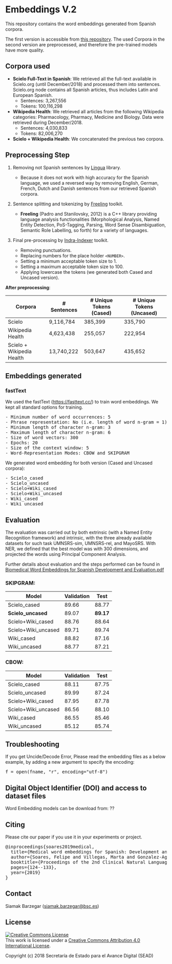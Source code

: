 # Embeddings V.2

This repository contains the word embeddings generated from Spanish corpora.

The first version is accessible from [this repository](https://github.com/PlanTL-SANIDAD/Embeddings). 
The used Corpora in the second version are preprocessed, and therefore the pre-trained models have more quality. 

## Corpora used

* **Scielo Full-Text in Spanish**: We retrieved all the full-text available in Scielo.org (until December/2018) and processed them into sentences. Scielo.org node contains all Spanish articles, thus includes Latin and European Spanish.
  * Sentences: 3,267,556
  * Tokens: 100,116,298
* **Wikipedia Health**: We retrieved all articles from the following Wikipedia categories: Pharmacology, Pharmacy, Medicine and Biology. Data were retrieved during December/2018.
  * Sentences: 4,030,833
  * Tokens: 82,006,270
* **Scielo + Wikipedia Health**: We concatenated the previous two corpora.


## Preprocessing Step

1) Removing not Spanish sentences by [Lingua](https://github.com/pemistahl/lingua) library.
	- Because it does not work with high accuracy for the Spanish language, we used a reversed way by removing English, German, French, Dutch and Danish sentences from our retrieved Spanish corpora.

2) Sentence splitting and tokenizing by [Freeling](http://nlp.lsi.upc.edu/freeling/) toolkit.
   - **Freeling** (Padro and Stanilovsky, 2012) is a C++ library providing language analysis functionalities  (Morphological Analysis, Named Entity Detection, PoS-Tagging, Parsing, Word Sense Disambiguation, Semantic Role Labelling, so forth) for a variety of languages.

3) Final pre-processing by [Indra-Indexer](https://github.com/Lambda-3/Indraindexer) toolkit. 
   - Removing punctuations.
   - Replacing numbers for the place holder `<NUMBER>`.
   - Setting a minimum acceptable token size to 1.
   - Setting a maximum acceptable token size to 100.
   - Applying lowercase the tokens (we generated both Cased and Uncased version).


**After preprocessing**:

|Corpora|# Sentences|# Unique Tokens (Cased)|# Unique Tokens (Uncased)|
|--------|-----|------|------|
|Scielo|9,116,784|385,399|335,790|
|Wikipedia Health|4,623,438|255,057|222,954|
|Scielo + Wikipedia Health|13,740,222|503,647|435,652|


## Embeddings generated

### fastText

We used the fastText (https://fasttext.cc/) to train word embeddings.
We kept all standard options for training.
<pre>
- Minimum number of word occurrences: 5
- Phrase representation: No (i.e. length of word n-gram = 1)
- Minimum length of character n-gram: 3
- Maximum length of character n-gram: 6
- Size of word vectors: 300
- Epochs: 20
- Size of the context window: 5
- Word-Representation Modes: CBOW and SKIPGRAM
</pre>

We generated word embedding for both version (Cased and Uncased corpora):
<pre>
- Scielo_cased
- Scielo_uncased
- Scielo+Wiki_cased
- Scielo+Wiki_uncased
- Wiki_cased
- Wiki_uncased
</pre>
## Evaluation

The evaluation was carried out by both extrinsic (with a Named Entity Recognition framework) and intrinsic, with the three already available datasets for such task UMNSRS-sim, UMNSRS-rel, and MayoSRS.
With NER, we defined that the best model was with 300 dimensions, and projected the words using Principal Component Analysis.

Further details about evaluation and the steps performed can be found in [Biomedical Word Embeddings for Spanish Development and Evaluation.pdf](https://www.aclweb.org/anthology/W19-1916.pdf)
### SKIPGRAM:

|Model|Validation|Test|
|--------|-----|------|
|Scielo_cased|89.66|88.77|
|**Scielo_uncased**|89.07 |**89.17**|
|Scielo+Wiki_cased|88.76|88.64|
|Scielo+Wiki_uncased|89.71|89.74|
|Wiki_cased|88.82|87.16|
|Wiki_uncased|88.77|87.21|

### CBOW:
|Model|Validation|Test|
|--------|-----|------|
|Scielo_cased|88.11|87.75|
|Scielo_uncased|89.99|87.24|
|Scielo+Wiki_cased|87.95|87.78|
|Scielo+Wiki_uncased|86.56|88.10|
|Wiki_cased|86.55|85.46|
|Wiki_uncased|85.12|85.74|

## Troubleshooting

If you get Uncide/Decode Error, Please read the embedding files as a below example, by adding a new argument to specify the encoding:

<pre>
f = open(fname, "r", encoding="utf-8")
</pre> 


## Digital Object Identifier (DOI) and access to dataset files

Word Embedding models can be download from:  ??

## Citing 
Please cite our paper if you use it in your experiments or project.

<pre>
@inproceedings{soares2019medical,
  title={Medical word embeddings for Spanish: Development and evaluation},
  author={Soares, Felipe and Villegas, Marta and Gonzalez-Agirre, Aitor and Krallinger, Martin and Armengol-Estap{\'e}, Jordi},
  booktitle={Proceedings of the 2nd Clinical Natural Language Processing Workshop},
  pages={124--133},
  year={2019}
}
</pre>


## Contact

Siamak Barzegar (siamak.barzegar@bsc.es)


## License

<a rel="license" href="http://creativecommons.org/licenses/by/4.0/"><img alt="Creative Commons License" style="border-width:0" src="https://i.creativecommons.org/l/by/4.0/88x31.png" /></a><br />This work is licensed under a <a rel="license" href="http://creativecommons.org/licenses/by/4.0/">Creative Commons Attribution 4.0 International License</a>.

Copyright (c) 2018 Secretaría de Estado para el Avance Digital (SEAD)
